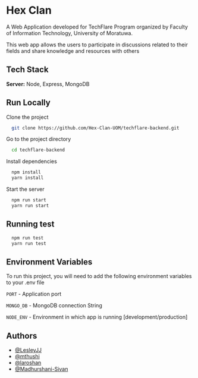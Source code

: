 # Hex Clan

A Web Application developed for TechFlare Program organized by Faculty of Information Technology, University of Moratuwa.

This web app allows the users to participate in discussions related to their fields and share knowledge and resources with others

## Tech Stack

**Server:** Node, Express, MongoDB

## Run Locally

Clone the project

```bash
  git clone https://github.com/Hex-Clan-UOM/techflare-backend.git
```

Go to the project directory

```bash
  cd techflare-backend
```

Install dependencies

```bash
  npm install
  yarn install
```

Start the server

```bash
  npm run start
  yarn run start

```

## Running test

```bash
  npm run test
  yarn run test
```

## Environment Variables

To run this project, you will need to add the following environment variables to your .env file

`PORT` - Application port

`MONGO_DB` - MongoDB connection String

`NODE_ENV` - Environment in which app is running [development/production]

## Authors

- [@LesleyJJ](https://github.com/LesleyJJ)
- [@mthushi](https://github.com/mthushi)
- [@laroshan](https://github.com/laroshan)
- [@Madhurshani-Sivan](https://github.com/Madhurshani-Sivan)
